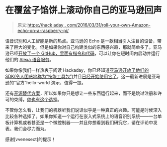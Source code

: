 # 在覆盆子馅饼上滚动你自己的亚马逊回声

> 原文:[https://hack aday . com/2016/03/31/roll-your-own-Amazon-echo-on-a-raspberry-pi/](https://hackaday.com/2016/03/31/roll-your-own-amazon-echo-on-a-raspberry-pi/)

语音识别和人工智能是新的热点。亚马逊的 Echo 是一款相当引人注目的设备，带来了巨大的变化。但是如果你对自己构建类似的东西感兴趣，那就简单多了。亚马逊已经[开放了一个 GitHub，里面有指令和代码](https://github.com/amzn/alexa-avs-raspberry-pi/blob/master/README.md)，可以让你在短时间内启动并运行他们的 [Alexa 语音服务](https://developer.amazon.com/appsandservices/solutions/alexa/alexa-voice-service)。

如果你像我们一样热衷于阅读 Hackaday，你已经知道[亚马逊开放了他们的 SDK(令人困惑地称为“技能工具包”)](http://hackaday.com/2015/08/04/amazons-ai-escapes-its-hardware-prison/)并且[已经开始使用它了](http://hackaday.com/2015/12/26/let-alexa-control-your-life-guide-to-voice-enable-everything/)。这一最新进展是亚马逊的“官方”hello-world 演示，值得一提。

还有[开源替代方案](http://hackaday.com/2015/09/23/echo-meet-mycroft/)，所以如果你只是想让一些东西运行起来，而不是跳过注册和许可的束缚，[你也有这个选择](http://hackaday.com/2015/08/30/voice-command-with-no-echo/)。

不管你怎么看，让我们的机器听我们说话似乎是一种真正的兴趣。可能是时候深入比较各种选择了。如果你知道一个运行在嵌入式系统上的语音识别系统——一台单板计算机或者甚至是一个微控制器——并且你想看到我们研究它，请在评论中发表。我们会尽力而为。

感谢[vvenesect]的提示！